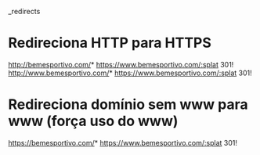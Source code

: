_redirects
# Redireciona HTTP para HTTPS
http://bemesportivo.com/*    https://www.bemesportivo.com/:splat    301!
http://www.bemesportivo.com/* https://www.bemesportivo.com/:splat  301!

# Redireciona domínio sem www para www (força uso do www)
https://bemesportivo.com/*   https://www.bemesportivo.com/:splat   301!
